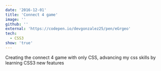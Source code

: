 ```yaml
---
date: '2016-12-01'
title: 'Connect 4 game'
image: ''
github: ''
external: 'https://codepen.io/devgonzalez25/pen/eGrgeo'
tech:
  - CSS3
show: 'true'
---
```


Creating the connect 4 game with only CSS, advancing my css skills by learning CSS3 new features
